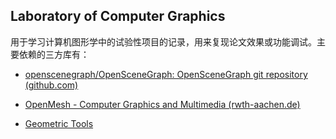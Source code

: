 ## Laboratory of Computer Graphics



用于学习计算机图形学中的试验性项目的记录，用来复现论文效果或功能调试。主要依赖的三方库有：



- [openscenegraph/OpenSceneGraph: OpenSceneGraph git repository (github.com)](https://github.com/openscenegraph/OpenSceneGraph)

- [OpenMesh - Computer Graphics and Multimedia (rwth-aachen.de)](https://www.graphics.rwth-aachen.de/software/openmesh/)

- [Geometric Tools](https://www.geometrictools.com/)


